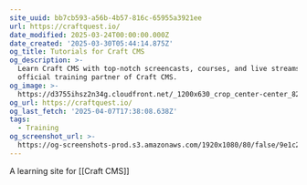 ```yaml
---
site_uuid: bb7cb593-a56b-4b57-816c-65955a3921ee
url: https://craftquest.io/
date_modified: 2025-03-24T00:00:00.000Z
date_created: '2025-03-30T05:44:14.875Z'
og_title: Tutorials for Craft CMS
og_description: >-
  Learn Craft CMS with top-notch screencasts, courses, and live streams with the
  official training partner of Craft CMS.
og_image: >-
  https://d3755ihsz2n34g.cloudfront.net/_1200x630_crop_center-center_82_none/default-social-image-960x540.png?mtime=1556542821
og_url: https://craftquest.io/
og_last_fetch: '2025-04-07T17:38:08.638Z'
tags:
  - Training
og_screenshot_url: >-
  https://og-screenshots-prod.s3.amazonaws.com/1920x1080/80/false/9e1c2131fdea0f0a83808e92ec379863a9c3dc77402bf094c0603d604b45d794.jpeg
---
```


A learning site for [[Craft CMS]]
